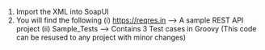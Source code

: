 1.  Import the XML into SoapUI
2.  You will find the following
    (i) https://reqres.in --> A sample REST API project
    (ii) Sample_Tests --> Contains 3 Test cases in Groovy (This code can be resused to any project with minor changes)
